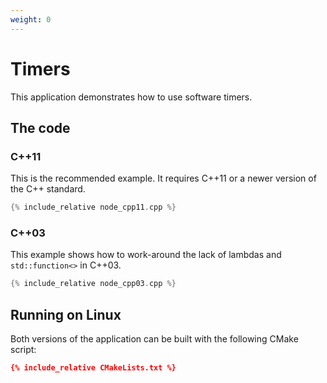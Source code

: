 ```yaml
---
weight: 0
---
```


# Timers

This application demonstrates how to use software timers.

## The code

### C++11

This is the recommended example.
It requires C++11 or a newer version of the C++ standard.

```c++
{% include_relative node_cpp11.cpp %}
```

### C++03

This example shows how to work-around the lack of lambdas and `std::function<>` in C++03.

```c++
{% include_relative node_cpp03.cpp %}
```

## Running on Linux

Both versions of the application can be built with the following CMake script:

```cmake
{% include_relative CMakeLists.txt %}
```
